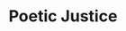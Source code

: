 ---
pid: fs47
title: Poetic Justice
location_transcription: 
coordinates: "[-75.1525997, 39.9558087]"
zipcode: '19131'
gen_neighborhood: West Philadelphia
neighborhood: Wynnefield
outside_phl: 
age: '16'
age_range: 13-19
instagram: 
image_file_name: fs_47.jpg
proposal_transcription: |-
  a monument for PYPM
  paintings of the kids that slam, for advertisement, and to get more kids to know about it. and other youth programs as well
topic: Youth
topic_summary: 0, 0
type: 2D,Mural
keywords_other: poetry, philadelphia youth poetry movement, youth group, slam poetry
credit: Percia Bilca
image_labels: a image of a young girl facing forward and a profile of young girl the
  left of the first figure
twitter: 
facebook: 
permalink: "/monuments/fs47/"
layout: item-page
---
